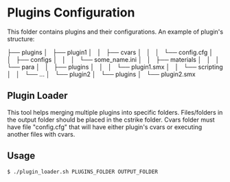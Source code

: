 # Plugins Configuration

This folder contains plugins and their configurations. An example of plugin's structure:

├── plugins
│   ├── plugin1
│   │   ├── cvars
│   │   │   └── config.cfg
│   │   ├── configs
│   │   │   └── some_name.ini
│   │   ├── materials
│   │   │   └── para
│   │   ├── plugins
│   │   │   └── plugin1.smx 
│   │   └── scripting
│   │       └── ... 
│   └── plugin2
│       └── plugins
│           └── plugin2.smx

## Plugin Loader
This tool helps merging multiple plugins into specific folders. Files/folders in the output folder should be placed in the cstrike folder. Cvars folder must have file "config.cfg" that will have either plugin's cvars or executing another files with cvars.

## Usage
```zsh
$ ./plugin_loader.sh PLUGINS_FOLDER OUTPUT_FOLDER
```
